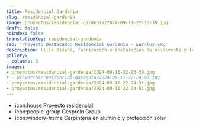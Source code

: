 ```yaml
---
title: Residencial Gardenia
slug: residencial-gardenia
image: proyectos/residencial-gardenia/2024-09-11-22-23-39.jpg
draft: false
noindex: false
translationKey: residencial-gardenia
seo: 'Proyecto Destacado: Residencial Gardenia - Eurolux SRL'
description: llll➤ Diseño, fabricación e instalación de envolvente y fachada ligera ✅ para el proyecto Residencial Gardenia.
gallery:
  columns: 3
images:
- proyectos/residencial-gardenia/2024-09-11-22-23-39.jpg
# - proyectos/residencial-gardenia/2024-09-11-22-24-08.jpg
- proyectos/residencial-gardenia/2024-09-11-22-24-31.jpg
- proyectos/residencial-gardenia/2024-09-11-22-24-51.jpg
---
```

- icon:house Proyecto residencial
- icon:people-group Gesproin Group
- icon:window-frame Carpinteria en aluminio y protección solar